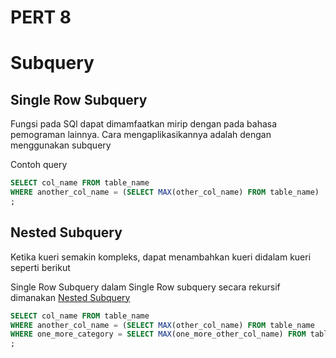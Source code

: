# PERT 8

# Subquery

## Single Row Subquery

Fungsi pada SQl dapat dimamfaatkan mirip dengan pada bahasa pemograman lainnya. Cara mengaplikasikannya adalah dengan menggunakan subquery

Contoh query

````sql
SELECT col_name FROM table_name
WHERE another_col_name = (SELECT MAX(other_col_name) FROM table_name)
;
````

## Nested Subquery

Ketika kueri semakin kompleks, dapat menambahkan kueri didalam kueri seperti berikut

Single Row Subquery dalam Single Row subquery secara rekursif dimanakan [Nested Subquery](PERT%208.md#nested-subquery)

````sql
SELECT col_name FROM table_name
WHERE another_col_name = (SELECT MAX(other_col_name) FROM table_name
WHERE one_more_category = SELECT MAX(one_more_other_col_name) FROM table_name) 
;
````
